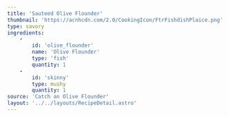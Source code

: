 ```yaml
---
title: 'Sauteed Olive Flounder'
thumbnail: 'https://acnhcdn.com/2.0/CookingIcon/FtrFishdishPlaice.png'
type: savory
ingredients:
	-
		id: 'olive_flounder'
		name: 'Olive Flounder'
		type: 'fish'
		quantity: 1
	-
		id: 'skinny'
		type: mushy
		quantity: 1
source: 'Catch an Olive Flounder'
layout: '../../layouts/RecipeDetail.astro'
---
```

